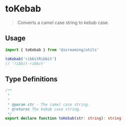 # toKebab

> Converts a camel case string to kebab case.

## Usage

```ts
import { toKebab } from '@screaming/utils'

toKebab('ribbitRibbit')
// 'ribbit-ribbit'
```

## Type Definitions

```ts
/**
 *
 *
 * @param str - The camel case string.
 * @returns The kebab case string.
 */
export declare function toKebab(str: string): string
```
